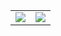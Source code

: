 <table>
  <tr>
    <td><img src="https://github-readme-stats.vercel.app/api?username=lumtis&show_icons=true&theme=blue_navy" /></td>
    <td><a href="https://git.io/streak-stats"><img src="https://streak-stats.demolab.com/?user=lumtis&theme=blue_navy" /></a></td>
  </tr>
</table>
